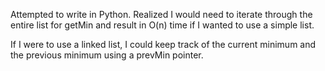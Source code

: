 Attempted to write in Python. Realized I would need to iterate through the entire list for getMin and result in O(n) time if I wanted to use a simple list. 

If I were to use a linked list, I could keep track of the current minimum and the previous minimum using a prevMin pointer. 
